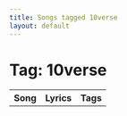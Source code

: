 ```yaml
---
title: Songs tagged 10verse
layout: default
---
```

# Tag: 10verse
<table><tr><th>Song</th><th>Lyrics</th><th>Tags</th></tr>
